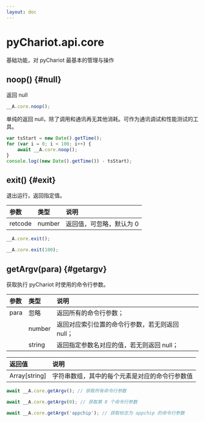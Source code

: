 ```yaml
---
layout: doc
---
```


# pyChariot.api.core <Badge type="tip" text="Since 25.3.5.1" />
基础功能，对 pyChariot 最基本的管理与操作

## noop() <Badge type="tip" text="Since 25.3.1.1" /> {#null}

返回 null

```javascript
__A.core.noop();
```

单纯的返回 null，除了调用和通讯再无其他消耗。可作为通讯调试和性能测试的工具。

```javascript
var tsStart = new Date().getTime();
for (var i = 0; i < 100; i++) {
    await __A.core.noop();
}
console.log((new Date().getTime()) - tsStart);
```

## exit() <Badge type="tip" text="Since 25.3.1.1" /> {#exit}

退出运行，返回指定值。

| 参数      | 类型     | 说明            |
|:--------|:-------|:--------------|
| retcode | number | 返回值，可忽略，默认为 0 |   

```javascript
__A.core.exit();
```
```javascript
__A.core.exit(100);
```

## getArgv(para) <Badge type="tip" text="Since 25.3.5.1" /> {#getargv}

获取执行 pyChariot 时使用的命令行参数。

| 参数   | 类型     | 说明                         |
|:-----|:-------|:---------------------------|
| para | 忽略     | 返回所有的命令行参数；                |   
|      | number | 返回对应索引位置的命令行参数，若无则返回 null； |   
|      | string | 返回指定参数名对应的值，若无则返回 null；    |   

| 返回值           | 说明                      |
|:--------------|:------------------------|
| Array[string] | 字符串数组，其中的每个元素是对应的命令行参数值 |

```javascript
await __A.core.getArgv(); // 获取所有命令行参数
```
```javascript
await __A.core.getArgv(0); // 获取第 0 个命令行参数
```
```javascript
await __A.core.getArgv('appchip'); // 获取标志为 appchip 的命令行参数
```


